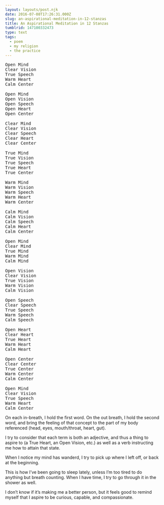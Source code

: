 ```yaml
---
layout: layouts/post.njk
date: 2016-07-08T17:26:31.000Z
slug: an-aspirational-meditation-in-12-stanzas
title: An Aspirational Meditation in 12 Stanzas
tumblrid: 147100332473
type: text
tags:
  - poem
  - my religion
  - the practice
---
```

<pre class="poem">Open Mind
Clear Vision
True Speech
Warm Heart
Calm Center

Open Mind
Open Vision
Open Speech
Open Heart
Open Center

Clear Mind
Clear Vision
Clear Speech
Clear Heart
Clear Center

True Mind
True Vision
True Speech
True Heart
True Center

Warm Mind
Warm Vision
Warm Speech
Warm Heart
Warm Center

Calm Mind
Calm Vision
Calm Speech
Calm Heart
Calm Center

Open Mind
Clear Mind
True Mind
Warm Mind
Calm Mind

Open Vision
Clear Vision
True Vision
Warm Vision
Calm Vision

Open Speech
Clear Speech
True Speech
Warm Speech
Calm Speech

Open Heart
Clear Heart
True Heart
Warm Heart
Calm Heart

Open Center
Clear Center
True Center
Warm Center
Calm Center

Open Mind
Clear Vision
True Speech
Warm Heart
Calm Center</pre>

<p>On each in-breath, I hold the first word.  On the out breath, I hold the second word, and bring the feeling of that concept to the part of my body referenced (head, eyes, mouth/throat, heart, gut).</p>

<p>I try to consider that each term is both an adjective, and thus a thing to aspire to (a True Heart, an Open Vision, etc.) as well as a verb instructing me how to attain that state.</p>

<p>When I notice my mind has wanderd, I try to pick up where I left off, or back at the beginning.</p>

<p>This is how I&rsquo;ve been going to sleep lately, unless I&rsquo;m too tired to do anything but breath counting.  When I have time, I try to go through it in the shower as well.</p>

<p>I don&rsquo;t know if it&rsquo;s making me a better person, but it feels good to remind myself that I aspire to be curious, capable, and compassionate.</p>
